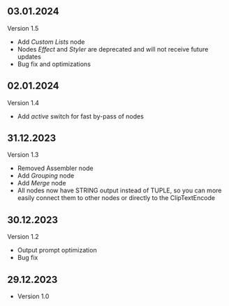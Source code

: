 ## 03.01.2024

Version 1.5

- Add _Custom Lists_ node
- Nodes _Effect_ and _Styler_ are deprecated and will not receive future updates
- Bug fix and optimizations

## 02.01.2024

Version 1.4

- Add _active_ switch for fast by-pass of nodes

## 31.12.2023

Version 1.3

- Removed Assembler node
- Add _Grouping_ node
- Add _Merge_ node
- All nodes now have STRING output instead of TUPLE, so you can more easily connect them to other nodes or directly to the ClipTextEncode

## 30.12.2023

Version 1.2

- Output prompt optimization
- Bug fix

## 29.12.2023

- Version 1.0
